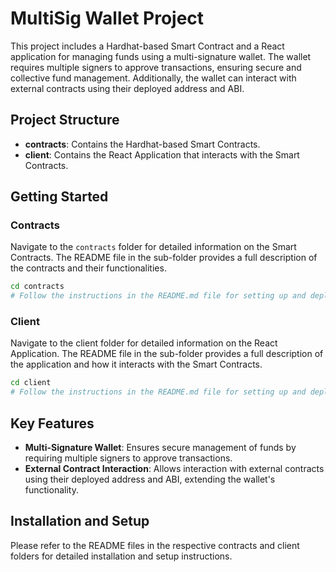# MultiSig Wallet Project

This project includes a Hardhat-based Smart Contract and a React application for managing funds using a multi-signature wallet. The wallet requires multiple signers to approve transactions, ensuring secure and collective fund management. Additionally, the wallet can interact with external contracts using their deployed address and ABI.

## Project Structure

- **contracts**: Contains the Hardhat-based Smart Contracts.
- **client**: Contains the React Application that interacts with the Smart Contracts.

## Getting Started

### Contracts

Navigate to the `contracts` folder for detailed information on the Smart Contracts. The README file in the sub-folder provides a full description of the contracts and their functionalities.

```bash
cd contracts
# Follow the instructions in the README.md file for setting up and deploying the contracts
```

### Client
Navigate to the client folder for detailed information on the React Application. The README file in the sub-folder provides a full description of the application and how it interacts with the Smart Contracts.

```bash
cd client
# Follow the instructions in the README.md file for setting up and deploying the contracts
```

## Key Features
- **Multi-Signature Wallet**: Ensures secure management of funds by requiring multiple signers to approve transactions.
- **External Contract Interaction**: Allows interaction with external contracts using their deployed address and ABI, extending the wallet's functionality.

## Installation and Setup
Please refer to the README files in the respective contracts and client folders for detailed installation and setup instructions.